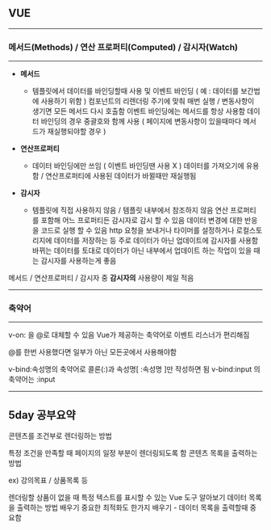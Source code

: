 
## VUE

---
### 메서드(Methods) / 연산 프로퍼티(Computed) / 감시자(Watch)
---

- **메서드**
  - 템플릿에서 데이터를 바인딩할때 사용 및 이벤트 바인딩 ( 예 : 데이터를 보간법에 사용하기 위함 )
컴포넌트의 리렌더링 주기에 맞춰 매번 실행 / 변동사항이 생기면 모든 메서드 다시 호출함
이벤트 바인딩에는 메서드를 항상 사용함
데이터 바인딩의 경우 중괄호와 함께 사용 ( 페이지에 변동사항이 있을때마다 메서드가 재실행되야할 경우 )

- **연산프로퍼티**
  - 데이터 바인딩에만 쓰임 ( 이벤트 바인딩땐 사용 X )
데이터를 가져오기에 유용함 / 연산프로퍼티에 사용된 데이터가 바뀔때만 재실행됨

- **감시자**
  - 템플릿에 직접 사용하지 않음 / 템플릿 내부에서 참조하지 않음
연산 프로퍼티를 포함해 어느 프로퍼티든 감시자로 감시 할 수 있음
데이터 변경에 대한 반응을 코드로 실행 할 수 있음
http 요청을 보내거나 타이머를 설정하거나 로컬스토리지에 데이터를 저장하는 등
주로 데이터가 아닌 업데이트에 감시자를 사용함
바뀌는 데이터를 토대로 데이터가 아닌 내부에서 업데이트 하는 작업이 있을 때는 감시자를 사용하는게 좋음

메서드 / 연산프로퍼티 / 감시자 중 **감시자의** 사용량이 제일 적음

---
### 축약어
---
v-on: 을 @로 대체할 수 있음
Vue가 제공하는 축약어로 이벤트 리스너가 편리해짐

@를 한번 사용했다면 일부가 아닌 모든곳에서 사용해야함

v-bind:속성명의 축약어로 콜론(:)과 속성명[ :속성명 ]만 작성하면 됨
v-bind:input 의 축약어는 :input

---
5day 공부요약
---
콘텐츠를 조건부로 렌더링하는 방법

특정 조건을 만족할 때 페이지의 일정 부분이 렌더링되도록 함
콘텐츠 목록을 출력하는 방법

ex) 강의목표 / 상품목록 등

렌더링할 상품이 없을 때 특정 텍스트를 표시할 수 있는 Vue 도구 알아보기
데이터 목록을 출력하는 방법 배우기
중요한 최적화도 한가지 배우기 - 데이터 목록을 출력할때 중요함

